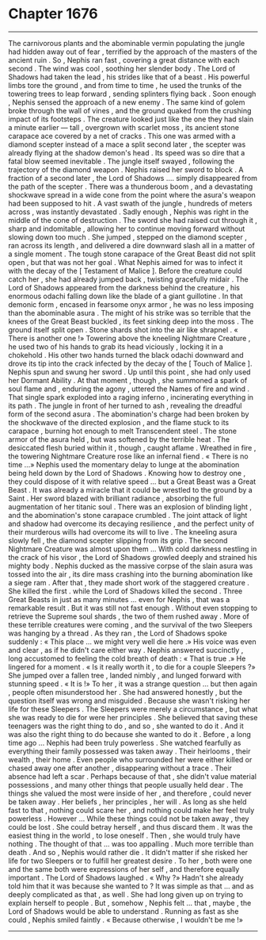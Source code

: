
# Chapter 1676


---

The carnivorous plants and the abominable vermin populating the jungle had hidden away out of fear , terrified by the approach of the masters of the ancient ruin . So , Nephis ran fast , covering a great distance with each second .
The wind was cool , soothing her slender body .
The Lord of Shadows had taken the lead , his strides like that of a beast . His powerful limbs tore the ground , and from time to time , he used the trunks of the towering trees to leap forward , sending splinters flying back .
Soon enough , Nephis sensed the approach of a new enemy .
The same kind of golem broke through the wall of vines , and the ground quaked from the crushing impact of its footsteps . The creature looked just like the one they had slain a minute earlier — tall , overgrown with scarlet moss , its ancient stone carapace ace covered by a net of cracks .
This one was armed with a diamond scepter instead of a mace a split second later , the scepter was already flying at the shadow demon's head .
Its speed was so dire that a fatal blow seemed inevitable . The jungle itself swayed , following the trajectory of the diamond weapon .
Nephis raised her sword to block .
A fraction of a second later , the Lord of Shadows …. simply disappeared from the path of the scepter . There was a thunderous boom , and a devastating shockwave spread in a wide cone from the point where the asura's weapon had been supposed to hit .
A vast swath of the jungle , hundreds of meters across , was instantly devastated .
Sadly enough , Nephis was right in the middle of the cone of destruction . The sword she had raised cut through it , sharp and indomitable , allowing her to continue moving forward without slowing down too much .
She jumped , stepped on the diamond scepter , ran across its length , and delivered a dire downward slash all in a matter of a single moment .
The tough stone carapace of the Great Beast did not split open , but that was not her goal . What Nephis aimed for was to infect it with the decay of the [ Testament of Malice ].
Before the creature could catch her , she had already jumped back , twisting gracefully midair .
The Lord of Shadows appeared from the darkness behind the creature , his enormous odachi falling down like the blade of a giant guillotine . In that demonic form , encased in fearsome onyx armor , he was no less imposing than the abominable asura . The might of his strike was so terrible that the knees of the Great Beast buckled , its feet sinking deep into the moss .
The ground itself split open .
Stone shards shot into the air like shrapnel .
« There is another one !»
Towering above the kneeling Nightmare Creature , he used two of his hands to grab its head viciously , locking it in a chokehold . His other two hands turned the black odachi downward and drove its tip into the crack infected by the decay of the [ Touch of Malice ].
Nephis spun and swung her sword . Up until this point , she had only used her Dormant Ability . At that moment , though , she summoned a spark of soul flame and , enduring the agony , uttered the Names of fire and wind .
That single spark exploded into a raging inferno , incinerating everything in its path . The jungle in front of her turned to ash , revealing the dreadful form of the second asura .
The abomination's charge had been broken by the shockwave of the directed explosion , and the flame stuck to its carapace , burning hot enough to melt Transcendent steel .
The stone armor of the asura held , but was softened by the terrible heat . The desiccated flesh buried within it , though , caught aflame .
Wreathed in fire , the towering Nightmare Creature rose like an infernal fiend .
« There is no time …»
Nephis used the momentary delay to lunge at the abomination being held down by the Lord of Shadows . Knowing how to destroy one , they could dispose of it with relative speed … but a Great Beast was a Great Beast .
It was already a miracle that it could be wrestled to the ground by a Saint .
Her sword blazed with brilliant radiance , absorbing the full augmentation of her titanic soul .
There was an explosion of blinding light , and the abomination's stone carapace crumbled . The joint attack of light and shadow had overcome its decaying resilience , and the perfect unity of their murderous wills had overcome its will to live .
The kneeling asura slowly fell , the diamond scepter slipping from its grip .
The second Nightmare Creature was almost upon them …
With cold darkness nestling in the crack of his visor , the Lord of Shadows growled deeply and strained his mighty body . Nephis ducked as the massive corpse of the slain asura was tossed into the air , its dire mass crashing into the burning abomination like a siege ram .
After that , they made short work of the staggered creature .
She killed the first . while the Lord of Shadows killed the second .
Three Great Beasts in just as many minutes … even for Nephis , that was a remarkable result .
But it was still not fast enough .
Without even stopping to retrieve the Supreme soul shards , the two of them rushed away . More of these terrible creatures were coming , and the survival of the two Sleepers was hanging by a thread .
As they ran , the Lord of Shadows spoke suddenly :
« This place … we might very well die here .»
His voice was even and clear , as if he didn't care either way .
Nephis answered succinctly , long accustomed to feeling the cold breath of death :
« That is true .»
He lingered for a moment .
« Is it really worth it , to die for a couple Sleepers ?»
She jumped over a fallen tree , landed nimbly , and lunged forward with stunning speed .
« It is !»
To her , it was a strange question … but then again , people often misunderstood her . She had answered honestly , but the question itself was wrong and misguided .
Because she wasn't risking her life for these Sleepers . The Sleepers were merely a circumstance , but what she was ready to die for were her principles . She believed that saving these teenagers was the right thing to do , and so , she wanted to do it . And it was also the right thing to do because she wanted to do it .
Before , a long time ago … Nephis had been truly powerless . She watched fearfully as everything their family possessed was taken away . Their heirlooms , their wealth , their home . Even people who surrounded her were either killed or chased away one after another , disappearing without a trace .
Their absence had left a scar .
Perhaps because of that , she didn't value material possessions , and many other things that people usually held dear . The things she valued the most were inside of her , and therefore , could never be taken away .
Her beliefs , her principles , her will . As long as she held fast to that , nothing could scare her , and nothing could make her feel truly powerless .
However …
While these things could not be taken away , they could be lost . She could betray herself , and thus discard them . It was the easiest thing in the world , to lose oneself .
Then , she would truly have nothing .
The thought of that … was too appalling . Much more terrible than death .
And so , Nephis would rather die .
It didn't matter if she risked her life for two Sleepers or to fulfill her greatest desire . To her , both were one and the same both were expressions of her self , and therefore equally important .
The Lord of Shadows laughed .
« Why ?»
Hadn't she already told him that it was because she wanted to ? It was simple as that … and as deeply complicated as that , as well .
She had long given up on trying to explain herself to people . But , somehow , Nephis felt … that , maybe , the Lord of Shadows would be able to understand .
Running as fast as she could , Nephis smiled faintly .
« Because otherwise , I wouldn't be me !»

---

